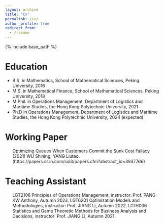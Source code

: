 ```yaml
---
layout: archive
title: "CV"
permalink: /cv/
author_profile: true
redirect_from:
  - /resume
---
```


{% include base_path %}

Education
======
* B.S. in Mathematics, School of Mathematical Sciences, Peking University, 2016
* M.S. in Mathematical Finance, School of Mathematical Sciences, Peking University, 2018
* M.Phil. in Operations Management, Department of Logistics and Maritime Studies, the Hong Kong Polytechnic University, 2021
* Ph.D in Operations Management, Department of Logistics and Maritime Studies, the Hong Kong Polytechnic University, 2024 (expected)

Working Paper
======
  <ul> Optimizing Queues When Customers Commit the Sunk Cost Fallacy (2021) 
    WU Shining, YANG Liutao.
  (https://papers.ssrn.com/sol3/papers.cfm?abstract_id=3937766)</ul>
  
Teaching Assistant
======
  <ul>  
    LGT2106 Principles of Operations Management, instructor: Prof. PANG KW Anthony, Autumn 2023. 
    LGT6201 Optimization Models and Methodologies, instructor: Prof. JIANG Li, Autumn 2022. 
    LGT6006 Statistics and Game Theoretic Methods for Business Analysis and Decisions, instructor: Prof. JIANG Li, Autumn 2021. 
  </ul>
  


